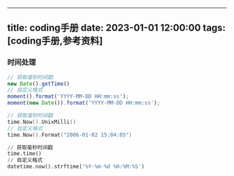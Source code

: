 
---
title: coding手册
date: 2023-01-01 12:00:00
tags: [coding手册,参考资料]
---


### 时间处理

```js
// 获取毫秒时间戳
new Date().getTime() 
// 自定义格式
moment().format('YYYY-MM-DD HH:mm:ss');
moment(new Date()).format('YYYY-MM-DD HH:mm:ss');
```

```go
// 获取毫秒时间戳
time.Now().UnixMilli()
// 自定义格式
time.Now().Format("2006-01-02 15:04:05")
```

```python
// 获取毫秒时间戳
time.time()
// 自定义格式
datetime.now().strftime('%Y-%m-%d %H:%M:%S')
```
